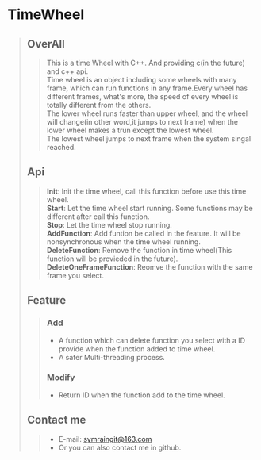 # TimeWheel
>## OverAll<br>
>>This is a time Wheel with C++. And providing c(in the future) and c++ api.<br>
>>Time wheel is an object including some wheels with many frame, which can run functions in any frame.Every wheel has different frames, what's more, the speed of every wheel is totally different from the others.  <br>
>>The lower wheel runs faster than upper wheel, and the wheel will change(in other word,it jumps to next frame) when the lower wheel makes a trun except the lowest wheel.<br>
>>The lowest wheel jumps to next frame when the system singal reached.
>## Api<br>
>> **Init**:                   Init the time wheel, call this function before use this time wheel.<br>
>> **Start**:                  Let the time wheel start running. Some functions may be different after call this function.<br>
>> **Stop**:                   Let the time wheel stop running.<br>
>> **AddFunction**:            Add funtion be called in the feature. It will be nonsynchronous when the time wheel running.<br>
> **DeleteFunction**:         Remove the function in time wheel(This function will be provieded in the future).<br>
>> **DeleteOneFrameFunction**: Reomve the function with the same frame you select.<br>
>## Feature<br>
>> ### Add<br>
>>* A function which can delete function you select with a ID provide when the function added to time wheel.<br>
>>* A safer Multi-threading process.<br>
>> ### Modify<br>
>>* Return ID when the function add to the time wheel.<br>
>## Contact me
>> + E-mail: symraingit@163.com <br>
>> + Or you can also contact me in github.

